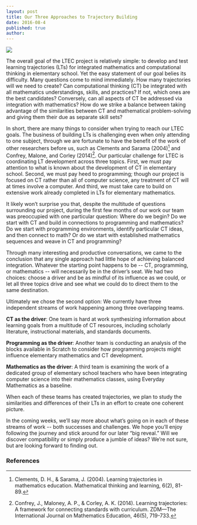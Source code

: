```yaml
---
layout: post
title: Our Three Approaches to Trajectory Building
date: 2016-08-4
published: true
author: 
---
```


![](https://996c42049decf1bbef5652814e28c5b005e065fa.googledrive.com/host/0B3XzcKIiWyccNXdGbDVqNVZCTm8/images/BlogPost3-Image1.png)

The overall goal of the LTEC project is relatively simple: to develop and test learning trajectories (LTs) for integrated mathematics and computational thinking in elementary school. Yet the easy statement of our goal belies its difficulty. Many questions come to mind immediately. How many trajectories will we need to create? Can computational thinking (CT) be integrated with all mathematics understandings, skills, and practices? If not, which ones are the best candidates? Conversely, can all aspects of CT be addressed via integration with mathematics? How do we strike a balance between taking advantage of the similarities between CT and mathematical problem-solving and giving them their due as separate skill sets? 

<!--excerpt-->

In short, there are many things to consider when trying to reach our LTEC goals. The business of building LTs is challenging even when only attending to one subject, through we are fortunate to have the benefit of the work of other researchers before us, such as Clements and Sarama (2004)[^fn-clements-2004] and Confrey, Malone, and Corley (2014)[^fn-confrey-malone]. Our particular challenge for LTEC is coordinating LT development across three topics. First, we must pay attention to what is known about the development of CT in elementary school. Second, we must pay heed to programming; though our project is focused on CT rather than all of computer science, any treatment of CT will at times involve a computer. And third, we must take care to build on extensive work already completed in LTs for elementary mathematics. 

It likely won’t surprise you that, despite the multitude of questions surrounding our project, during the first few months of our work our team was preoccupied with one particular question: Where do we begin? Do we start with CT and build in connections to programming and mathematics? Do we start with programming environments, identify particular CT ideas, and then connect to math? Or do we start with established mathematics sequences and weave in CT and programming?

Through many interesting and productive conversations, we came to the conclusion that any single approach had little hope of achieving balanced integration. Whatever the starting point happens to be -- CT, programming, or mathematics -- will necessarily be in the driver’s seat. We had two choices: choose a driver and be as mindful of its influence as we could, or let all three topics drive and see what we could do to direct them to the same destination. 

Ultimately we chose the second option: We currently have three independent streams of work happening among three overlapping teams.

**CT as the driver**: One team is hard at work synthesizing information about learning goals from a multitude of CT resources, including scholarly literature, instructional materials, and standards documents.

**Programming as the driver**: Another team is conducting an analysis of the blocks available in Scratch to consider how programming projects might influence elementary mathematics and CT development.

**Mathematics as the driver**: A third team is examining the work of a dedicated group of elementary school teachers who have been integrating computer science into their mathematics classes, using Everyday Mathematics as a baseline.

When each of these teams has created trajectories, we plan to study the similarities and differences of their LTs in an effort to create one coherent picture. 

In the coming weeks, we’ll say more about what’s going on in each of these streams of work -- both successes and challenges. We hope you’ll enjoy following the journey and stick around for our later “big reveal.” Will we discover compatibility or simply produce a jumble of ideas? We’re not sure, but are looking forward to finding out.

### References ###

[^fn-clements-2004]:Clements, D. H., & Sarama, J. (2004). Learning trajectories in mathematics education. Mathematical thinking and learning, 6(2), 81-89.

[^fn-confrey-malone]:Confrey, J., Maloney, A. P., & Corley, A. K. (2014). Learning trajectories: A framework for connecting standards with curriculum. ZDM—The International Journal on Mathematics Education, 46(5), 719-733.



